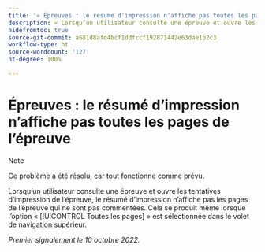 ```yaml
---
title: '« Épreuves : le résumé d’impression n’affiche pas toutes les pages de l’épreuve »'
description: « Lorsqu’un utilisateur consulte une épreuve et ouvre les tentatives d’impression de l’épreuve, le résumé d’impression n’affiche pas les pages de l’épreuve qui ne sont pas commentées. Cela se produit même lorsque l’option Toutes les pages est sélectionnée dans le volet de navigation supérieur. »
hidefromtoc: true
source-git-commit: a681d8afd4bcf1ddfccf192871442e63dae1b2c3
workflow-type: ht
source-wordcount: '127'
ht-degree: 100%

---
```



# Épreuves : le résumé d’impression n’affiche pas toutes les pages de l’épreuve

<!--This article is on both WF and WFP TOCs-->

>[!NOTE]
>
>Ce problème a été résolu, car tout fonctionne comme prévu.

Lorsqu’un utilisateur consulte une épreuve et ouvre les tentatives d’impression de l’épreuve, le résumé d’impression n’affiche pas les pages de l’épreuve qui ne sont pas commentées. Cela se produit même lorsque l’option « [!UICONTROL Toutes les pages] » est sélectionnée dans le volet de navigation supérieur.

_Premier signalement le 10 octobre 2022._

